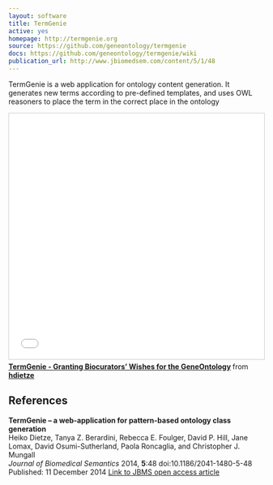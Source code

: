 ```yaml
---
layout: software
title: TermGenie
active: yes
homepage: http://termgenie.org
source: https://github.com/geneontology/termgenie
docs: https://github.com/geneontology/termgenie/wiki
publication_url: http://www.jbiomedsem.com/content/5/1/48
---
```


TermGenie is a web application for ontology content generation. It generates new terms according to pre-defined templates, and uses OWL reasoners to place the term in the correct place in the ontology

<iframe src="//www.slideshare.net/slideshow/embed_code/key/zMw8lTuP9Hc5Af" width="595" height="485" frameborder="0" marginwidth="0" marginheight="0" scrolling="no" style="border:1px solid #CCC; border-width:1px; margin-bottom:5px; max-width: 100%;" allowfullscreen> </iframe> <div style="margin-bottom:5px"> <strong> <a href="//www.slideshare.net/hdietze/heiko-dietze-biocurator2013v3" title="TermGenie - Granting Biocurators’ Wishes for the GeneOntology" target="_blank">TermGenie - Granting Biocurators’ Wishes for the GeneOntology</a> </strong> from <strong><a href="https://www.slideshare.net/hdietze" target="_blank">hdietze</a></strong> </div>

## References

**TermGenie – a web-application for pattern-based ontology class generation**   
Heiko Dietze, Tanya Z. Berardini, Rebecca E. Foulger, David P. Hill, Jane Lomax, David Osumi-Sutherland, Paola Roncaglia, and Christopher J. Mungall   
*Journal of Biomedical Semantics* 2014, **5**:48  doi:10.1186/2041-1480-5-48 Published: 11 December 2014 
[Link to JBMS open access article](http://www.jbiomedsem.com/content/5/1/48)

